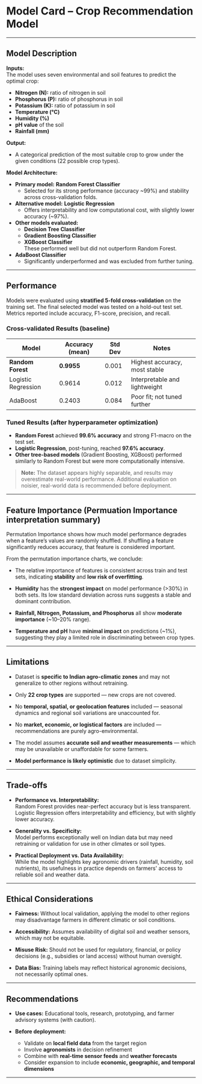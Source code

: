 # Model Card – Crop Recommendation Model

---


## Model Description

**Inputs:**  
The model uses seven environmental and soil features to predict the optimal crop:
- **Nitrogen (N):** ratio of nitrogen in soil  
- **Phosphorus (P):** ratio of phosphorus in soil  
- **Potassium (K):** ratio of potassium in soil  
- **Temperature (°C)**  
- **Humidity (%)**  
- **pH value** of the soil  
- **Rainfall (mm)**  

**Output:**  
- A categorical prediction of the most suitable crop to grow under the given conditions (22 possible crop types).

**Model Architecture:**  
- **Primary model:** **Random Forest Classifier**  
  - Selected for its strong performance (accuracy ~99%) and stability across cross-validation folds.  
- **Alternative model:** **Logistic Regression**  
  - Offers interpretability and low computational cost, with slightly lower accuracy (~97%).  
- **Other models evaluated:**  
  - **Decision Tree Classifier**  
  - **Gradient Boosting Classifier**  
  - **XGBoost Classifier**  
  These performed well but did not outperform Random Forest.  
- **AdaBoost Classifier**  
  - Significantly underperformed and was excluded from further tuning.

---


## Performance

Models were evaluated using **stratified 5-fold cross-validation** on the training set. The final selected model was tested on a hold-out test set. Metrics reported include accuracy, F1-score, precision, and recall.

### Cross-validated Results (baseline)

| Model               | Accuracy (mean) | Std Dev | Notes                                |
|--------------------|-----------------|---------|--------------------------------------|
| **Random Forest**       | **0.9955**        | 0.001   | Highest accuracy, most stable        |
| Logistic Regression | 0.9614          | 0.012   | Interpretable and lightweight        |
| AdaBoost            | 0.2403         | 0.084   | Poor fit; not tuned further          |

### Tuned Results (after hyperparameter optimization)

- **Random Forest** achieved **99.6% accuracy** and strong F1-macro on the test set.  
- **Logistic Regression**, post-tuning, reached **97.6% accuracy**.  
- **Other tree-based models** (Gradient Boosting, XGBoost) performed similarly to Random Forest but were more computationally intensive.

> **Note:** The dataset appears highly separable, and results may overestimate real-world performance. Additional evaluation on noisier, real-world data is recommended before deployment.

---


## Feature Importance (Permuation Importance interpretation summary)

Permutation Importance shows how much model performance degrades when a feature’s values are randomly shuffled. If shuffling a feature significantly reduces accuracy, that feature is considered important.

From the permutation importance charts, we conclude:
- The relative importance of features is consistent across train and test sets, indicating **stability** and **low risk of overfitting**.

- **Humidity** has the **strongest impact** on model performance (>30%) in both sets. Its low standard deviation across runs suggests a stable and dominant contribution.

- **Rainfall, Nitrogen, Potassium, and Phosphorus** all show **moderate importance** (~10–20% range).

- **Temperature and pH** have **minimal impact** on predictions (~1%), suggesting they play a limited role in discriminating between crop types.

---


## Limitations

- Dataset is **specific to Indian agro-climatic zones** and may not generalize to other regions without retraining.  

- Only **22 crop types** are supported — new crops are not covered.  

- No **temporal, spatial, or geolocation features** included — seasonal dynamics and regional soil variations are unaccounted for.  

- No **market, economic, or logistical factors** are included — recommendations are purely agro-environmental.  

- The model assumes **accurate soil and weather measurements** — which may be unavailable or unaffordable for some farmers.  

- **Model performance is likely optimistic** due to dataset simplicity.

---

## Trade-offs

- **Performance vs. Interpretability:**  
  Random Forest provides near-perfect accuracy but is less transparent. Logistic Regression offers interpretability and efficiency, but with slightly lower accuracy.  

- **Generality vs. Specificity:**  
  Model performs exceptionally well on Indian data but may need retraining or validation for use in other climates or soil types.  

- **Practical Deployment vs. Data Availability:**  
  While the model highlights key agronomic drivers (rainfall, humidity, soil nutrients), its usefulness in practice depends on farmers' access to reliable soil and weather data.  

---


## Ethical Considerations

- **Fairness:** Without local validation, applying the model to other regions may disadvantage farmers in different climatic or soil conditions.  

- **Accessibility:** Assumes availability of digital soil and weather sensors, which may not be equitable.  

- **Misuse Risk:** Should not be used for regulatory, financial, or policy decisions (e.g., subsidies or land access) without human oversight.  

- **Data Bias:** Training labels may reflect historical agronomic decisions, not necessarily optimal ones.

---


## Recommendations

- **Use cases:** Educational tools, research, prototyping, and farmer advisory systems (with caution).  

- **Before deployment:**  
  - Validate on **local field data** from the target region  
  - Involve **agronomists** in decision refinement  
  - Combine with **real-time sensor feeds** and **weather forecasts**  
  - Consider expansion to include **economic, geographic, and temporal dimensions**

---